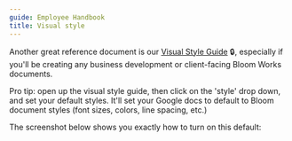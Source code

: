 ```yaml
---
guide: Employee Handbook
title: Visual style
---
```


Another great reference document is our [Visual Style Guide](https://docs.google.com/document/d/1k5lB6L2Uaiaomw6QZqqNWdDUad_IDbMEEEceI9Cd0Gg/edit#heading=h.g5pyyoerqoo3) 🔒, especially if you'll be creating any business development or client-facing Bloom Works documents.

Pro tip: open up the visual style guide, then click on the 'style' drop down, and set your default styles. It'll set your Google docs to default to Bloom document styles (font sizes, colors, line spacing, etc.)

The screenshot below shows you exactly how to turn on this default: